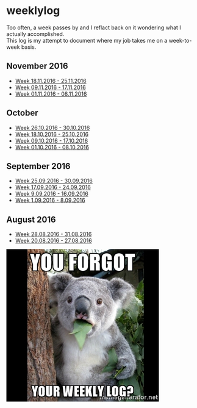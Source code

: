 # weeklylog
Too often, a week passes by and I reflact back on it wondering what I actually accomplished.
<br />This log is my attempt to document where my job takes me on a week-to-week basis.


## November 2016
- [Week 18.11.2016 - 25.11.2016](https://github.com/eyaltrabelsi/weeklylog/tree/master/data/2016/November/weeklog-18.11.2016_to_25.11.2016.md) 
- [Week 09.11.2016 - 17.11.2016](https://github.com/eyaltrabelsi/weeklylog/tree/master/data/2016/November/weeklog-09.11.2016_to_17.11.2016.md) 
- [Week 01.11.2016 - 08.11.2016](https://github.com/eyaltrabelsi/weeklylog/tree/master/data/2016/November/weeklog-01.11.2016_to_08.11.2016.md) 


## October
- [Week 26.10.2016 - 30.10.2016](https://github.com/eyaltrabelsi/weeklylog/tree/master/data/2016/October/weeklog-26.10.2016_to_31.10.2016.md)
- [Week 18.10.2016 - 25.10.2016](https://github.com/eyaltrabelsi/weeklylog/tree/master/data/2016/October/weeklog-18.10.2016_to_25.10.2016.md)
- [Week 09.10.2016 - 17.10.2016](https://github.com/eyaltrabelsi/weeklylog/tree/master/data/2016/October/weeklog-09.10.2016_to_17.10.2016.md) 
- [Week 01.10.2016 - 08.10.2016](https://github.com/eyaltrabelsi/weeklylog/tree/master/data/2016/October/weeklog-01.10.2016_to_08.10.2016.md) 

## September 2016
- [Week 25.09.2016 - 30.09.2016](https://github.com/eyaltrabelsi/weeklylog/tree/master/data/2016/September/weeklog-25.09.2016_to_30.09.2016.md) 
- [Week 17.09.2016 - 24.09.2016](https://github.com/eyaltrabelsi/weeklylog/tree/master/data/2016/September/weeklog-17.09.2016_to_24.09.2016.md) 
- [Week 9.09.2016 - 16.09.2016](https://github.com/eyaltrabelsi/weeklylog/tree/master/data/2016/September/weeklog-09.09.2016_to_16.09.2016.md) 
- [Week 1.09.2016 - 8.09.2016](https://github.com/eyaltrabelsi/weeklylog/tree/master/data/2016/September/weeklog-01.09.2016_to_08.09.2016.md) 

## August 2016
- [Week 28.08.2016 - 31.08.2016](https://github.com/eyaltrabelsi/weeklylog/tree/master/data/2016/August/weeklog-28.08.2016_to_31.08.2016.md)
- [Week 20.08.2016 - 27.08.2016](https://github.com/eyaltrabelsi/weeklylog/tree/master/data/2016/August/weeklog-20.08.2016_to_27.08.2016.md) 

![alt tag](weeklylog.jpg)

